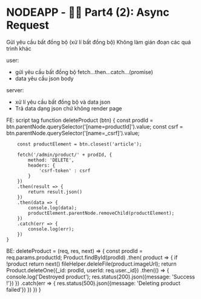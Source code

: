 # NODEAPP - :man_shrugging: Part4 (2): Async Request

Gửi yêu cầu bất đồng bộ (xử lí bất đồng bộ)
Không làm gián đoạn các quá trình khác

user:
- gửi yêu cầu bất đồng bộ fetch...then...catch...(promise)
- data yêu cầu json body

server: 
- xử lí yêu cầu bất đồng bộ và data json
- Trả data dạng json chứ không render page


FE: script tag
    function deleteProduct (btn) {
        const prodId = btn.parentNode.querySelector('[name=productId]').value;
        const csrf = btn.parentNode.querySelector('[name=_csrf]').value;

        const productElement = btn.closest('article');

        fetch('/admin/product/' + prodId, {
            method: 'DELETE',
            headers: {
                'csrf-token' : csrf
            }
        })
        .then(result => {
            return result.json()
        })
        .then(data => {
            console.log(data);
            productElement.parentNode.removeChild(productElement);
        })
        .catch(err => {
            console.log(err);
        })
    }

BE: 
    deleteProduct = (req, res, next) => {
        const prodId = req.params.productId;
        Product.findById(prodId)
        .then( product => {
            if !product
                return next()
            fileHelper.deleleFile(product.imageUrl);
            return Product.deleteOne({_id: prodId, userId: req.user._id})
            .then(() => {
                console.log('Destroyed product');
                res.status(200).json({message: 'Success !'})
            })
            .catch(err => {
                res.status(500).json({message: 'Deleting product failed'})
            })
        })
    }



